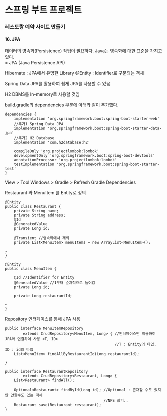 # 스프링 부트 프로젝트
### 레스토랑 예약 사이트 만들기 

#### 16. JPA    

데이터의 영속화(Persistence) 작업이 필요하다.
Java는 영속화에 대한 표준을 가지고 있다.   
= JPA (Java Persistence API)    

Hibernate : JPA에서 유명한 Library
@Entity : Identifier로 구분되는 객체   

Spring Data JPA를 활용하여 쉽게 JPA를 사용할 수 있음  

H2 DBMS를 In-memory로 사용할 것임

build.gradle의 dependencies 부분에 아래와 같이 추가했다.
```
dependencies {
	implementation 'org.springframework.boot:spring-boot-starter-web'
    //추가1 Spring Data JPA
	implementation 'org.springframework.boot:spring-boot-starter-data-jpa'
    //추가2 H2 Database
	implementation 'com.h2database:h2'

	compileOnly 'org.projectlombok:lombok'
	developmentOnly 'org.springframework.boot:spring-boot-devtools'
	annotationProcessor 'org.projectlombok:lombok'
	testImplementation 'org.springframework.boot:spring-boot-starter-test'
}
```

View > Tool Windows > Gradle > Refresh Gradle Dependencies


Restaurant 와 MenuItem 를 Entity로 정의  
```
@Entity
public class Restaurant {
    private String name;
    private String address;
    @Id
    @GeneratedValue
    private Long id;

    @Transient //영속화에서 제외   
    private List<MenuItem> menuItems = new ArrayList<MenuItem>();

~
}
```
```
@Entity
public class MenuItem {

    @Id //Identifier for Entity
    @GeneratedValue //1부터 순차적으로 들어감
    private Long id;

    private Long restaurantId;

~
}
``` 

Repository 인터페이스를 통해 JPA 사용     
```
public interface MenuItemRepository
        extends CrudRepository<MenuItem, Long> { //인터페이스만 이용하여 JPA와 연결하여 사용 <T, ID>
                                                 //T : Entity의 타입, ID : id의 타입
    List<MenuItem> findAllByRestaurantId(Long restaurantId);

}
```
```
public interface RestaurantRepository
        extends CrudRepository<Restaurant, Long> {
    List<Restaurant> findAll();

    Optional<Restaurant> findById(Long id); //Optional : 존재할 수도 있지만 안할수도 있는 객체
                                            //NPE 회피..
    Restaurant save(Restaurant restaurant);
}
```